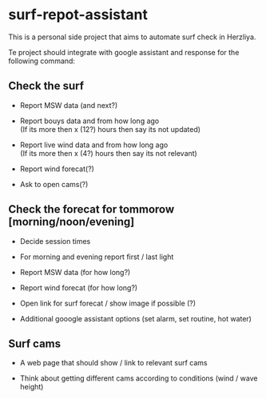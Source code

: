 # surf-repot-assistant

This is a personal side project that aims to automate surf check in Herzliya.  

Te project should integrate with google assistant and response for the following command:
  
## Check the surf

- Report MSW data (and next?)  

- Report bouys data and from how long ago  
  (If its more then x (12?) hours then say its not updated)

- Report live wind data and from how long ago  
  (If its more then x (4?) hours then say its not relevant)

- Report wind forecat(?)

- Ask to open cams(?)

## Check the forecat for tommorow [morning/noon/evening]

- Decide session times

- For morning and evening report first / last light

- Report MSW data (for how long?)

- Report wind forecat (for how long?)

- Open link for surf forecat / show image if possible (?)

- Additional gooogle assistant options (set alarm, set routine, hot water)

## Surf cams

- A web page that should show / link to relevant surf cams

- Think about getting different cams according to conditions (wind / wave height)